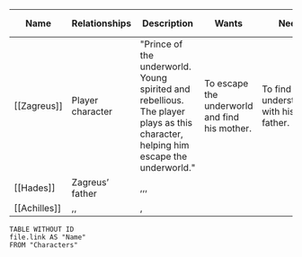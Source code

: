 | Name         | Relationships    | Description                                                                                                                       | Wants                                         | Needs                                  | Story arch         |
| ------------ | ---------------- | --------------------------------------------------------------------------------------------------------------------------------- | --------------------------------------------- | -------------------------------------- | ------------------ |
| [[Zagreus]]  | Player character | "Prince of the underworld. Young spirited and rebellious. The player plays as this character, helping him escape the underworld." | To escape the underworld and find his mother. | To find understanding with his father. | The game starts... |
| [[Hades]]    | Zagreus’ father  | ,,,                                                                                                                               |                                               |                                        |                    |
| [[Achilles]] | ,,               | ,                                                                                                                                 |                                               |                                        |                    |

```dataview
TABLE WITHOUT ID
file.link AS "Name"
FROM "Characters"
```








